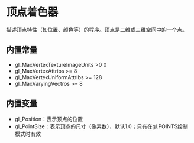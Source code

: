 # 顶点着色器
描述顶点特性（如位置、颜色等）的程序。顶点是二维或三维空间中的一个点。

## 内置常量
- gl_MaxVertexTextureImageUnits >0 0
- gl_MaxVertexAttribs >= 8
- gl_MaxVertexUniformAttribs >= 128
- gl_MaxVaryingVectros >= 8

## 内置变量
- gl_Position：表示顶点的位置
- gl_PointSize：表示顶点的尺寸（像素数），默认1.0；只有在gl.POINTS绘制模式时有效

